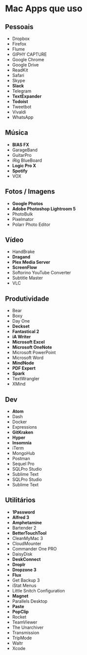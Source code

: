 <!-- TODO: Incluir apps base para Windows -->
# Mac Apps que uso

## Pessoais

- Dropbox
- Firefox
- Flume
- GIPHY CAPTURE
- Google Chrome
- Google Drive
- ReadKit
- Safari
- Skype
- **Slack**
- Telegram
- **TextExpander**
- **Todoist**
- Tweetbot
- Vivaldi
- WhatsApp

## Música

- **BIAS FX**
- GarageBand
- GuitarPro
- iRig BlueBoard
- **Logic Pro X**
- **Spotify**
- VOX

## Fotos / Imagens

- **Google Photos**
- **Adobe Photoshop Lightroom 5**
- PhotoBulk
- Pixelmator
- Polarr Photo Editor

## Vídeo

- HandBrake
- **Dragand**
- **Plex Media Server**
- **ScreenFlow**
- Softorino YouTube Converter
- Subtitle Master
- VLC

## Produtividade

- Bear
- Boxy
- Day One
- **Deckset**
- **Fantastical 2**
- **iA Writer**
- **Microsoft Excel**
- **Microsoft OneNote**
- Microsoft PowerPoint
- Microsoft Word
- **MindNode**
- **PDF Expert**
- **Spark**
- TextWrangler
- XMind

## Dev

- **Atom**
- Dash
- Docker
- Expressions
- **GitKraken**
- **Hyper**
- **Insomnia**
- iTerm
- MongoHub
- Postman
- Sequel Pro
- SQLPro Studio
- Sublime Text
- SQLPro Studio
- Sublime Text

## Utilitários

- **1Password**
- **Alfred 3**
- **Amphetamine**
- Bartender 2
- **BetterTouchTool**
- CleanMyMac 3
- CloudMounter
- Commander One PRO
- DaisyDisk
- **DeskConnect**
- **Droplr**
- **Dropzone 3**
- **Flux**
- Get Backup 3
- iStat Menus
- Little Snitch Configuration
- **Magnet**
- Parallels Desktop
- **Paste**
- **PopClip**
- Rocket
- TeamViewer
- The Unarchiver
- Transmission
- TripMode
- Waltr
- Xcode
